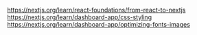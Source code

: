 https://nextjs.org/learn/react-foundations/from-react-to-nextjs
https://nextjs.org/learn/dashboard-app/css-styling
https://nextjs.org/learn/dashboard-app/optimizing-fonts-images